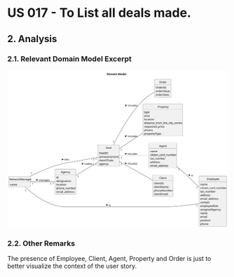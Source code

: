 # US 017 - To List all deals made.

## 2. Analysis

### 2.1. Relevant Domain Model Excerpt 

![Domain Model](svg/us017-domain-model.svg)

### 2.2. Other Remarks

The presence of Employee, Client, Agent, Property and Order is just to better visualize the context of the user story.